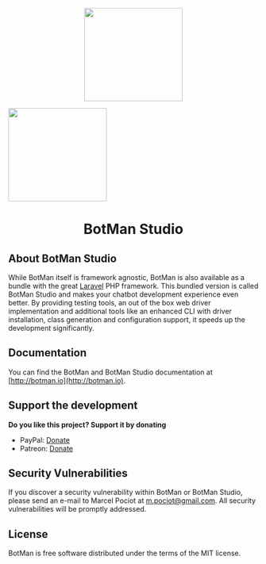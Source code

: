 <p align="center"><img height="188" width="198" src="https://botman.io/img/botman.png"></p>
<p1 align="center"><img height="188" width="198" src="https://www.google.com/url?sa=i&url=https%3A%2F%2Fblog.searce.com%2Fchatbots-in-multiple-languages-in-dialogflow-es-its-possible-8e98346b2c6d&psig=AOvVaw13qPSprKkDiJoxz2ERhHVn&ust=1649562437728000&source=images&cd=vfe&ved=0CAoQjRxqFwoTCPj8yo-JhvcCFQAAAAAdAAAAABAD"></p1>
<h1 align="center">BotMan Studio</h1>

## About BotMan Studio

While BotMan itself is framework agnostic, BotMan is also available as a bundle with the great [Laravel](https://laravel.com) PHP framework. This bundled version is called BotMan Studio and makes your chatbot development experience even better. By providing testing tools, an out of the box web driver implementation and additional tools like an enhanced CLI with driver installation, class generation and configuration support, it speeds up the development significantly.

## Documentation

You can find the BotMan and BotMan Studio documentation at [http://botman.io](http://botman.io).

## Support the development
**Do you like this project? Support it by donating**

- PayPal: [Donate](https://www.paypal.com/cgi-bin/webscr?cmd=_donations&business=m%2epociot%40googlemail%2ecom&lc=CY&item_name=BotMan&no_note=0&currency_code=EUR&bn=PP%2dDonationsBF%3abtn_donateCC_LG%2egif%3aNonHostedGuest)
- Patreon: [Donate](https://www.patreon.com/botman)

## Security Vulnerabilities

If you discover a security vulnerability within BotMan or BotMan Studio, please send an e-mail to Marcel Pociot at m.pociot@gmail.com. All security vulnerabilities will be promptly addressed.

## License

BotMan is free software distributed under the terms of the MIT license.

